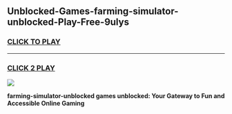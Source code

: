 
## Unblocked-Games-farming-simulator-unblocked-Play-Free-9ulys
<h3>
<a href="https://premium76.site?title=farming-simulator-unblocked&ref=23A">CLICK TO PLAY</a></h3>
<hr>

<h3>
<a href="https://premium76.site?title=farming-simulator-unblocked&ref=23A">CLICK 2 PLAY</a>
  
</h3>

<a href="https://premium76.site?title=farming-simulator-unblocked&ref=23A"><img src="https://clearcache.store/games.png"></a>


**farming-simulator-unblocked games unblocked: Your Gateway to Fun and Accessible Online Gaming**
